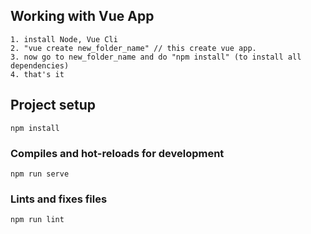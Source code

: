 ## Working with Vue App
```
1. install Node, Vue Cli
2. "vue create new_folder_name" // this create vue app.
3. now go to new_folder_name and do "npm install" (to install all dependencies)
4. that's it
```

## Project setup
```
npm install
```

### Compiles and hot-reloads for development
```
npm run serve
```

### Lints and fixes files
```
npm run lint
```
